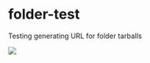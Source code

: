 # folder-test
Testing generating URL for folder tarballs

[![](https://www.balena.io/deploy.png)](https://dashboard.balena-cloud.com/deploy?tarballUrl=https://github.com/balena-io-playground/folder-test/blob/master/oled/deploy.tar)
